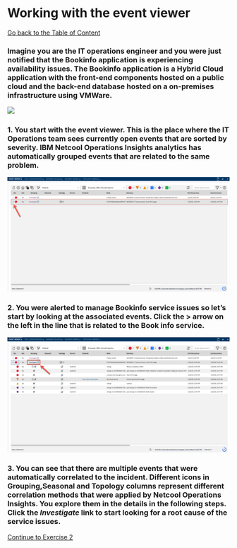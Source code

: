# Working with the event viewer 

[Go back to the Table of Content](../README.md)

### Imagine you are the IT operations engineer and you were just notified that the Bookinfo application is experiencing availability issues. The Bookinfo application is a Hybrid Cloud application with the front-end components hosted on a public cloud and the back-end database hosted on a on-premises infrastructure using VMWare.

![](images/exercise_setup_slide.png)


### 1. You start with the event viewer. This is the place where the IT Operations team sees currently open events that are sorted by severity. IBM Netcool Operations Insights analytics has automatically grouped events that are related to the same problem.

![](images/exercise1_event_viewer_1.png)

### 2. You were alerted to manage Bookinfo service issues so let’s start by looking at the associated events. Click the > arrow on the left in the line that is related to the Book info service.

![](images/exercise1_event_viewer_2.png)

### 3. You can see that there are multiple events that were automatically correlated to the incident. Different icons in Grouping,Seasonal and Topology columns represent different correlation methods that were applied by Netcool Operations Insights. You explore them in the details in the following steps. Click the _Investigate_ link to start looking for a root cause of the service issues.

[Continue to Exercise 2](../Exercise2/README.md)

